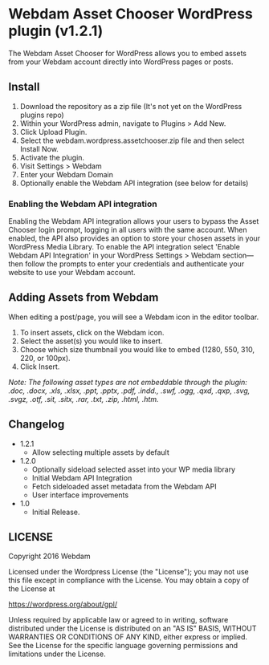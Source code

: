 # Webdam Asset Chooser WordPress plugin (v1.2.1)

The Webdam Asset Chooser for WordPress allows you to embed assets from your Webdam account directly into WordPress pages or posts.

## Install
1. Download the repository as a zip file (It's not yet on the WordPress plugins repo)
2. Within your WordPress admin, navigate to Plugins > Add New.
3. Click Upload Plugin.
4. Select the webdam.wordpress.assetchooser.zip file and then select Install Now.
5. Activate the plugin.
6. Visit Settings > Webdam
7. Enter your Webdam Domain
8. Optionally enable the Webdam API integration (see below for details)

### Enabling the Webdam API integration
Enabling the Webdam API integration allows your users to bypass the Asset Chooser login prompt, logging in all users with the same account. When enabled, the API also provides an option to store your chosen assets in your WordPress Media Library. To enable the API integration select 'Enable Webdam API Integration' in your WordPress Settings > Webdam section—then follow the prompts to enter your credentials and authenticate your website to use your Webdam account.

## Adding Assets from Webdam
When editing a post/page, you will see a Webdam icon in the editor toolbar.

1. To insert assets, click on the Webdam icon.
3. Select the asset(s) you would like to insert.
4. Choose which size thumbnail you would like to embed (1280, 550, 310, 220, or 100px).
5. Click Insert.

*Note: The following asset types are not embeddable through the plugin: .doc, .docx, .xls, .xlsx, .ppt, .pptx, .pdf, .indd., .swf, .ogg, .qxd, .qxp, .svg, .svgz, .otf, .sit, .sitx, .rar, .txt, .zip, .html, .htm.*

## Changelog

* 1.2.1
  * Allow selecting multiple assets by default
* 1.2.0
  * Optionally sideload selected asset into your WP media library
  * Initial Webdam API Integration
  * Fetch sideloaded asset metadata from the Webdam API
  * User interface improvements
* 1.0
  * Initial Release.

## LICENSE
Copyright 2016 Webdam

Licensed under the Wordpress License (the "License"); you may not use this file except in compliance with the License. You may obtain a copy of the License at

https://wordpress.org/about/gpl/

Unless required by applicable law or agreed to in writing, software distributed under the License is distributed on an "AS IS" BASIS, WITHOUT WARRANTIES OR CONDITIONS OF ANY KIND, either express or implied. See the License for the specific language governing permissions and limitations under the License.